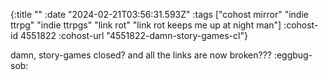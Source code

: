 {:title ""
 :date "2024-02-21T03:56:31.593Z"
 :tags ["cohost mirror" "indie ttrpg" "indie ttrpgs" "link rot" "link rot keeps me up at night man"]
 :cohost-id 4551822
 :cohost-url "4551822-damn-story-games-cl"}

damn, story-games closed? and all the links are now broken??? :eggbug-sob: